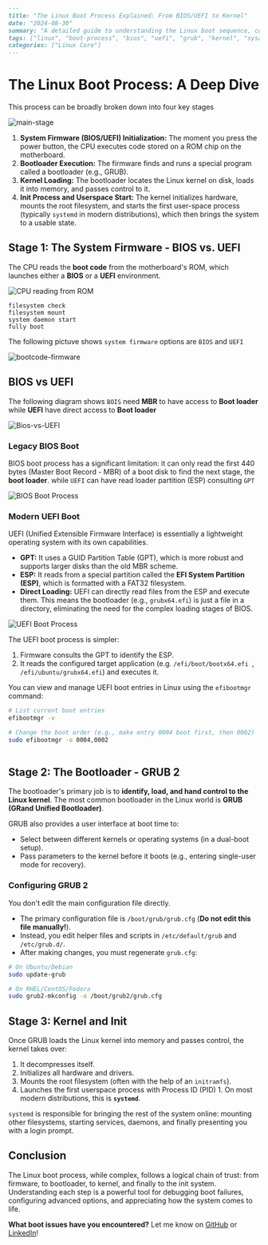 ```markdown
---
title: "The Linux Boot Process Explained: From BIOS/UEFI to Kernel"
date: "2024-08-30"
summary: "A detailed guide to understanding the Linux boot sequence, covering the roles of BIOS, UEFI, bootloaders like GRUB, and the final handoff to the kernel."
tags: ["linux", "boot-process", "bios", "uefi", "grub", "kernel", "sysadmin", "devops"]
categories: ["Linux Core"]
---
```



# The Linux Boot Process: A Deep Dive

This process can be broadly broken down into four key stages


![main-stage](/public/ProjectPic/main-stage.png)



1.  **System Firmware (BIOS/UEFI) Initialization:** The moment you press the power button, the CPU executes code stored on a ROM chip on the motherboard.
2.  **Bootloader Execution:** The firmware finds and runs a special program called a bootloader (e.g., GRUB).
3.  **Kernel Loading:** The bootloader locates the Linux kernel on disk, loads it into memory, and passes control to it.
4.  **Init Process and Userspace Start:** The kernel initializes hardware, mounts the root filesystem, and starts the first user-space process (typically `systemd` in modern distributions), which then brings the system to a usable state.



## Stage 1: The System Firmware - BIOS vs. UEFI

The CPU reads the **boot code** from the motherboard's ROM, which launches either a **BIOS** or a **UEFI** environment.

![CPU reading from ROM](/public/ProjectPic//cpu-rom.png)



```
filesystem check
filesystem mount
system daemon start
fully boot
```





The following pictuve shows `system firmware` options are `BIOS` and `UEFI`

![bootcode-firmware](/public/ProjectPic/bootcode-firmware.png)





## BIOS vs UEFI



The following  diagram shows `BOIS` need **MBR** to have access to **Boot loader** while **UEFI** have direct access to **Boot loader**



![Bios-vs-UEFI](/public/ProjectPic/Bios-vs-UEFI.png)





### Legacy BIOS Boot

BIOS boot process has a significant limitation: it can only read the first 440 bytes (Master Boot Record - MBR) of a boot disk to find the next stage, the **boot loader**.  while `UEFI` can have read loader partition (ESP) consulting `GPT`

![BIOS Boot Process](/public/ProjectPic/BIOS.png)



### Modern UEFI Boot

UEFI (Unified Extensible Firmware Interface) is essentially a lightweight operating system with its own capabilities.

*   **GPT:** It uses a GUID Partition Table (GPT), which is more robust and supports larger disks than the old MBR scheme.
*   **ESP:** It reads from a special partition called the **EFI System Partition (ESP)**, which is formatted with a FAT32 filesystem.
*   **Direct Loading:** UEFI can directly read files from the ESP and execute them. This means the bootloader (e.g., `grubx64.efi`) is just a file in a directory, eliminating the need for the complex loading stages of BIOS.

![UEFI Boot Process](/public/ProjectPic/UEFI.png)

The UEFI boot process is simpler:
1.  Firmware consults the GPT to identify the ESP.
2.  It reads the configured target application (e.g. `/efi/boot/bootx64.efi `, `/efi/ubuntu/grubx64.efi`) and executes it.

You can view and manage UEFI boot entries in Linux using the `efibootmgr` command:
```bash
# List current boot entries
efibootmgr -v

# Change the boot order (e.g., make entry 0004 boot first, then 0002)
sudo efibootmgr -o 0004,0002
 
```



## Stage 2: The Bootloader - GRUB 2

The bootloader's primary job is to **identify, load, and hand control to the Linux kernel**. The most common bootloader in the Linux world is **GRUB (GRand Unified Bootloader)**.

GRUB also provides a user interface at boot time to:

- Select between different kernels or operating systems (in a dual-boot setup).
- Pass parameters to the kernel before it boots (e.g., entering single-user mode for recovery).

### Configuring GRUB 2

You don't edit the main configuration file directly.

- The primary configuration file is `/boot/grub/grub.cfg` (**Do not edit this file manually!**).
- Instead, you edit helper files and scripts in `/etc/default/grub` and `/etc/grub.d/`.
- After making changes, you must regenerate `grub.cfg`:

```bash
# On Ubuntu/Debian
sudo update-grub

# On RHEL/CentOS/Fedora
sudo grub2-mkconfig -o /boot/grub2/grub.cfg
```



## Stage 3: Kernel and Init

Once GRUB loads the Linux kernel into memory and passes control, the kernel takes over:

1. It decompresses itself.
2. Initializes all hardware and drivers.
3. Mounts the root filesystem (often with the help of an `initramfs`).
4. Launches the first userspace process with Process ID (PID) 1. On most modern distributions, this is **`systemd`**.

`systemd` is responsible for bringing the rest of the system online: mounting other filesystems, starting services, daemons, and finally presenting you with a login prompt.



## Conclusion

The Linux boot process, while complex, follows a logical chain of trust: from firmware, to bootloader, to kernel, and finally to the init system. Understanding each step is a powerful tool for debugging boot failures, configuring advanced options, and appreciating how the system comes to life.

**What boot issues have you encountered?** Let me know on [GitHub](https://github.com/hojat-gazestani) or [LinkedIn](https://www.linkedin.com/in/hojat-gazestani/)!
